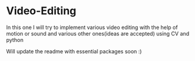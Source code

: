 # Video-Editing
In this one I will try to implement various video editing with the help of motion or sound and various other ones(ideas are accepted) using CV and python


Will update the readme with essential packages soon :) 
